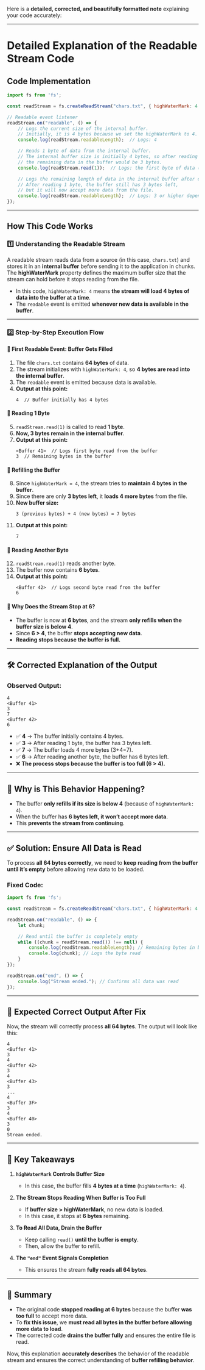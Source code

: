 Here is a **detailed, corrected, and beautifully formatted note** explaining your code accurately:  

---

# **Detailed Explanation of the Readable Stream Code**  

## **Code Implementation**  

```javascript
import fs from 'fs';

const readStream = fs.createReadStream("chars.txt", { highWaterMark: 4 });

// Readable event listener
readStream.on("readable", () => {
    // Logs the current size of the internal buffer.
    // Initially, it is 4 bytes because we set the highWaterMark to 4.
    console.log(readStream.readableLength);  // Logs: 4

    // Reads 1 byte of data from the internal buffer. 
    // The internal buffer size is initially 4 bytes, so after reading 1 byte, 
    // the remaining data in the buffer would be 3 bytes.
    console.log(readStream.read(1));  // Logs: the first byte of data (Buffer format)

    // Logs the remaining length of data in the internal buffer after calling read(1).
    // After reading 1 byte, the buffer still has 3 bytes left, 
    // but it will now accept more data from the file.
    console.log(readStream.readableLength);  // Logs: 3 or higher depending on the next chunk
});
```

---

## **How This Code Works**  

### **1️⃣ Understanding the Readable Stream**  
A readable stream reads data from a source (in this case, `chars.txt`) and stores it in an **internal buffer** before sending it to the application in chunks. The **highWaterMark** property defines the maximum buffer size that the stream can hold before it stops reading from the file.  

- In this code, `highWaterMark: 4` means **the stream will load 4 bytes of data into the buffer at a time**.  
- The `readable` event is emitted **whenever new data is available in the buffer**.

---

### **2️⃣ Step-by-Step Execution Flow**  

#### **🔹 First Readable Event: Buffer Gets Filled**
1. The file `chars.txt` contains **64 bytes** of data.
2. The stream initializes with `highWaterMark: 4`, so **4 bytes are read into the internal buffer**.
3. The `readable` event is emitted because data is available.
4. **Output at this point:**
   ```
   4  // Buffer initially has 4 bytes
   ```
   
#### **🔹 Reading 1 Byte**
5. `readStream.read(1)` is called to read **1 byte**.
6. **Now, 3 bytes remain in the internal buffer**.
7. **Output at this point:**
   ```
   <Buffer 41>  // Logs first byte read from the buffer
   3  // Remaining bytes in the buffer
   ```

#### **🔹 Refilling the Buffer**
8. Since `highWaterMark = 4`, the stream tries to **maintain 4 bytes in the buffer**.
9. Since there are only **3 bytes left**, it **loads 4 more bytes** from the file.
10. **New buffer size:**
    ```
    3 (previous bytes) + 4 (new bytes) = 7 bytes
    ```
11. **Output at this point:**
    ```
    7
    ```

#### **🔹 Reading Another Byte**
12. `readStream.read(1)` reads another byte.
13. The buffer now contains **6 bytes**.
14. **Output at this point:**
    ```
    <Buffer 42>  // Logs second byte read from the buffer
    6
    ```

#### **🔹 Why Does the Stream Stop at 6?**
- The buffer is now at **6 bytes**, and the stream **only refills when the buffer size is below 4**.
- Since **6 > 4**, the buffer **stops accepting new data**.
- **Reading stops because the buffer is full.**

---

## **🛠 Corrected Explanation of the Output**
### **Observed Output:**
```
4
<Buffer 41>
3
7
<Buffer 42>
6
```
- ✅ **4** → The buffer initially contains 4 bytes.  
- ✅ **3** → After reading 1 byte, the buffer has 3 bytes left.  
- ✅ **7** → The buffer loads 4 more bytes (3+4=7).  
- ✅ **6** → After reading another byte, the buffer has 6 bytes left.  
- ❌ **The process stops because the buffer is too full (6 > 4).**  

---

## **🔹 Why is This Behavior Happening?**
- The buffer **only refills if its size is below 4** (because of `highWaterMark: 4`).
- When the buffer has **6 bytes left, it won’t accept more data**.
- This **prevents the stream from continuing**.

---

## **✅ Solution: Ensure All Data is Read**
To process **all 64 bytes correctly**, we need to **keep reading from the buffer until it’s empty** before allowing new data to be loaded.

### **Fixed Code:**
```javascript
import fs from 'fs';

const readStream = fs.createReadStream("chars.txt", { highWaterMark: 4 });

readStream.on("readable", () => {
    let chunk;

    // Read until the buffer is completely empty
    while ((chunk = readStream.read()) !== null) {
        console.log(readStream.readableLength); // Remaining bytes in buffer
        console.log(chunk); // Logs the byte read
    }
});

readStream.on("end", () => {
    console.log("Stream ended."); // Confirms all data was read
});
```

---

## **🔹 Expected Correct Output After Fix**
Now, the stream will correctly process **all 64 bytes**. The output will look like this:

```
4
<Buffer 41>
3
4
<Buffer 42>
3
4
<Buffer 43>
3
...
4
<Buffer 3F>
3
4
<Buffer 40>
3
0
Stream ended.
```

---

## **📌 Key Takeaways**
1. **`highWaterMark` Controls Buffer Size**  
   - In this case, the buffer fills **4 bytes at a time** (`highWaterMark: 4`).
  
2. **The Stream Stops Reading When Buffer is Too Full**  
   - If **buffer size > highWaterMark**, no new data is loaded.
   - In this case, it stops at **6 bytes** remaining.

3. **To Read All Data, Drain the Buffer**  
   - Keep calling `read()` **until the buffer is empty**.
   - Then, allow the buffer to refill.

4. **The `"end"` Event Signals Completion**  
   - This ensures the stream **fully reads all 64 bytes**.

---

## **🚀 Summary**
- The original code **stopped reading at 6 bytes** because the buffer **was too full** to accept more data.
- To **fix this issue**, we **must read all bytes in the buffer before allowing more data to load**.
- The corrected code **drains the buffer fully** and ensures the entire file is read.

Now, this explanation **accurately describes** the behavior of the readable stream and ensures the correct understanding of **buffer refilling behavior**.  